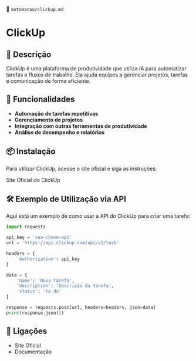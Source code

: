 📌 `automacao/clickup.md`

# ClickUp

## 🔹 Descrição
ClickUp é uma plataforma de produtividade que utiliza IA para automatizar tarefas e fluxos de trabalho. Ela ajuda equipes a gerenciar projetos, tarefas e comunicação de forma eficiente.

## 🚀 Funcionalidades
- **Automação de tarefas repetitivas**
- **Gerenciamento de projetos**
- **Integração com outras ferramentas de produtividade**
- **Análise de desempenho e relatórios**

## 📦 Instalação
Para utilizar ClickUp, acesse o site oficial e siga as instruções:

Site Oficial do ClickUp

## 🛠️ Exemplo de Utilização via API
Aqui está um exemplo de como usar a API do ClickUp para criar uma tarefa:

```python
import requests

api_key = 'sua-chave-api'
url = 'https://api.clickup.com/api/v2/task'

headers = {
    'Authorization': api_key
}

data = {
    'name': 'Nova Tarefa',
    'description': 'Descrição da tarefa',
    'status': 'to do'
}

response = requests.post(url, headers=headers, json=data)
print(response.json())
```

## 🔗 Ligações
- Site Oficial
- Documentação

